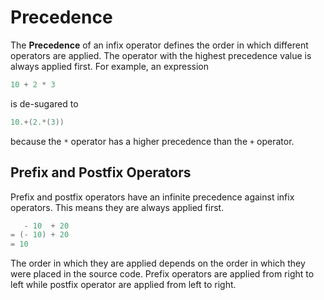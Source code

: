 # Precedence

The **Precedence** of an infix operator defines the order in which different operators are applied. The operator with the highest precedence value is always applied first. For example, an expression

```java
10 + 2 * 3
```

is de-sugared to

```java
10.+(2.*(3))
```

because the `*` operator has a higher precedence than the `+` operator.

## Prefix and Postfix Operators

Prefix and postfix operators have an infinite precedence against infix operators. This means they are always applied first.

```java
   - 10  + 20
= (- 10) + 20
= 10
```

The order in which they are applied depends on the order in which they were placed in the source code. Prefix operators are applied from right to left while postfix operator are applied from left to right.

